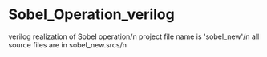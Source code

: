 # Sobel_Operation_verilog
verilog realization of Sobel operation/n
project file name is 'sobel_new'/n
all source files are in sobel_new.srcs/n
